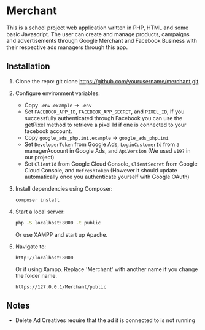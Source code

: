 # Merchant
This is a school project web application written in PHP, HTML and some basic Javascript. The user can create and manage products, campaigns and advertisements through Google Merchant and Facebook Business with their respective ads managers through this app.

## Installation

1. Clone the repo:
    git clone https://github.com/yourusername/merchant.git

2. Configure environment variables:
    - Copy `.env.example` → `.env`
    - Set `FACEBOOK_APP_ID`, `FACEBOOK_APP_SECRET`, and `PIXEL_ID`, If you successfully authenticated through Facebook you can use the getPixel method to retrieve a pixel Id if one is connected to your facebook account.
    - Copy `google_ads_php.ini.example` → `google_ads_php.ini`
    - Set `DeveloperToken` from Google Ads, `LoginCustomerId` from a managerAccount in Google Ads, and `ApiVersion` (We used `v19?` in our project)
    - Set `ClientId` from Google Cloud Console, `ClientSecret` from Google Cloud Console, and `RefreshToken` (However it should update automatically once you authenticate yourself with Google OAuth) 

3. Install dependencies using Composer:
    ```bash
    composer install
    ```

4. Start a local server:
    ```bash
    php -S localhost:8000 -t public
    ```
    Or use XAMPP and start up Apache. 
    

5. Navigate to:
    ```
    http://localhost:8000
    ```
    Or if using Xampp. Replace 'Merchant' with another name if you change the folder name.
    ```
    https://127.0.0.1/Merchant/public
    ```

## Notes
- Delete Ad Creatives require that the ad it is connected to is not running
 